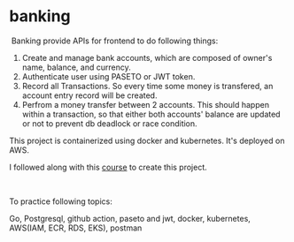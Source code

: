 # banking
​
Banking provide APIs for frontend to do following things:
1. Create and manage bank accounts, which are composed of owner's name, balance, and currency.
2. Authenticate user using PASETO or JWT token.
3. Record all Transactions. So every time some money is transfered, an account entry record will be created.
4. Perfrom a money transfer between 2 accounts. This should happen within a transaction, so that either both 
accounts' balance are updated or not to prevent db deadlock or race condition.
​

This project is containerized using docker and kubernetes. It's deployed on AWS.

I followed along with this [course](https://www.youtube.com/watch?v=rx6CPDK_5mU&list=PLy_6D98if3ULEtXtNSY_2qN21VCKgoQAE&index=1) to create this project.

​

To practice following topics: <br/>

Go, Postgresql, github action, paseto and jwt, docker, kubernetes, AWS(IAM, ECR, RDS, EKS), postman

​
